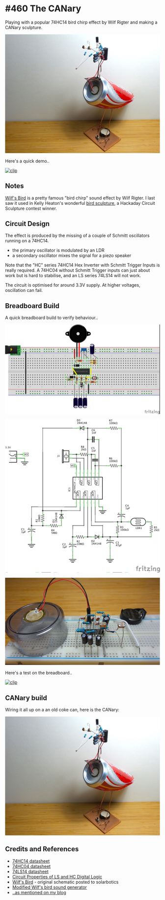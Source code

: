 # #460 The CANary

Playing with a popular 74HC14 bird chirp effect by Wilf Rigter and making a CANary sculpture.

![Build](./assets/CANary_build.jpg?raw=true)

Here's a quick demo..

[![clip](https://img.youtube.com/vi/QLl-OWAFiy0/0.jpg)](https://www.youtube.com/watch?v=QLl-OWAFiy0)

## Notes

[Wilf's Bird](http://solarbotics.net/library/circuits/misc_sound_wilfbird.html) is a pretty famous "bird chirp" sound effect by Wilf Rigter.
I last saw it used in Kelly Heaton's wonderful [bird sculpture](https://hackaday.io/project/163201-electronic-sculpture),
a Hackaday Circuit Sculpture contest winner.

## Circuit Design

The effect is produced by the missing of a couple of Schmitt oscillators running on a 74HC14.

* the primary oscillator is modulated by an LDR
* a secondary oscillator mixes the signal for a piezo speaker

Note that the "HC" series 74HC14 Hex Inverter with Schmitt Trigger Inputs is really required.
A 74HC04 without Schmitt Trigger inputs can just about work but is hard to stabilise, and
an LS series 74LS14 will not work.

The circuit is optimised for around 3.3V supply. At higher voltages, oscillation can fail.

## Breadboard Build

A quick breadboard build to verify behaviour..

![Breadboard](./assets/CANary_bb.jpg?raw=true)

![Schematic](./assets/CANary_schematic.jpg?raw=true)

![CANary_bb_build](./assets/CANary_bb_build.jpg?raw=true)

Here's a test on the breadboard..

[![clip](https://img.youtube.com/vi/led9se_wN30/0.jpg)](https://www.youtube.com/watch?v=led9se_wN30)

## CANary build

Wiring it all up on a an old coke can, here is the CANary:

![Build](./assets/CANary_build.jpg?raw=true)

## Credits and References

* [74HC14 datasheet](https://www.futurlec.com/74HC/74HC14.shtml)
* [74HC04 datasheet](https://www.futurlec.com/74HC/74HC04.shtml)
* [74LS14 datasheet](https://www.futurlec.com/74LS/74LS14.shtml)
* [Circuit Properties of LS and HC Digital Logic](http://mysite.du.edu/~etuttle/electron/elect13.htm)
* [Wilf's Bird](http://solarbotics.net/library/circuits/misc_sound_wilfbird.html) - original schematic posted to solarbotics
* [Modified Wilf's bird sound generator](http://electro-music.com/forum/post-409778.html)
* [..as mentioned on my blog](https://blog.tardate.com/2019/03/leap460-the-canary.html)
